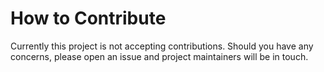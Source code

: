 # How to Contribute

Currently this project is not accepting contributions. Should you have any
concerns, please open an issue and project maintainers will be in touch.